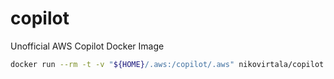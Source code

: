 # copilot
Unofficial AWS Copilot Docker Image

```sh
docker run --rm -t -v "${HOME}/.aws:/copilot/.aws" nikovirtala/copilot help
```
